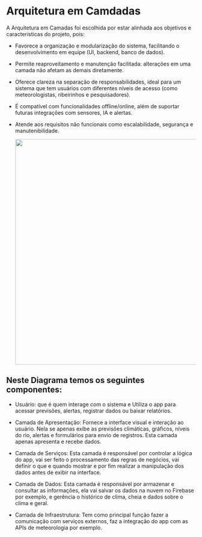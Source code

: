 # Arquitetura em Camdadas

A Arquitetura em Camadas foi escolhida por estar alinhada aos objetivos e características do projeto, pois:

- Favorece a organização e modularização do sistema, facilitando o desenvolvimento em equipe (UI, backend, banco de dados).

- Permite reaproveitamento e manutenção facilitada: alterações em uma camada não afetam as demais diretamente.

- Oferece clareza na separação de responsabilidades, ideal para um sistema que tem usuários com diferentes níveis de acesso (como meteorologistas, ribeirinhos e pesquisadores).

- É compatível com funcionalidades offline/online, além de suportar futuras integrações com sensores, IA e alertas.

- Atende aos requisitos não funcionais como escalabilidade, segurança e manutenibilidade.

     <img src="https://github.com/user-attachments/assets/f0c990a3-f4cf-4d7f-952c-a195319843f8" width="600">

## Neste Diagrama temos os seguintes componentes:
- Usuário: que é quem interage com o sistema  e Utiliza o app para acessar previsões, alertas, registrar dados ou baixar relatórios.

- Camada de Apresentação: Fornece a interface visual e interação ao usuário. Nela se apenas exibe as previsões climáticas, gráficos, níveis do rio, alertas e formulários para envio de registros. Esta camada apenas apresenta e recebe dados.

- Camada de Serviços:  Esta camada é responsável por controlar a lógica do app, vai ser feito o processamento das regras de negócios, vai definir o que e quando mostrar e por fim realizar a manipulação dos dados antes de exibir na interface.

- Camada de Dados: Esta camada é responsável por armazenar e consultar as informações, ela vai salvar os dados na nuvem no Firebase por exemplo, e gerência o histórico de clima, cheia e dados sobre o clima e geral.

- Camada de Infraestrutura: Tem como principal função fazer a comunicação com serviços externos, faz a integração do app com as APIs de meteorologia por exemplo.
